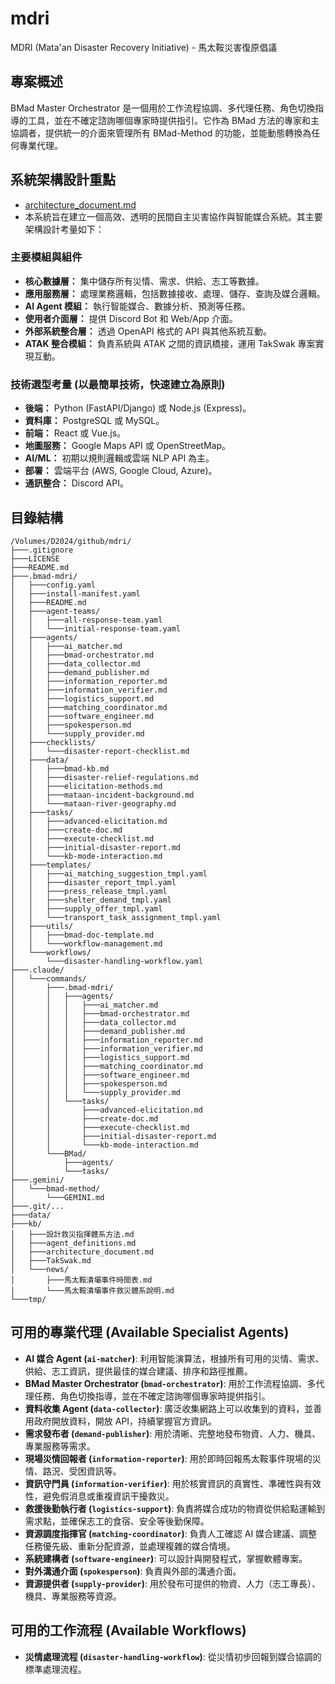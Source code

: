# mdri
MDRI (Mata'an Disaster Recovery Initiative) - 馬太鞍災害復原倡議

## 專案概述
BMad Master Orchestrator 是一個用於工作流程協調、多代理任務、角色切換指導的工具，並在不確定諮詢哪個專家時提供指引。它作為 BMad 方法的專家和主協調者，提供統一的介面來管理所有 BMad-Method 的功能，並能動態轉換為任何專業代理。

## 系統架構設計重點

- [architecture_document.md](kb/architecture_document.md)
- 本系統旨在建立一個高效、透明的民間自主災害協作與智能媒合系統。其主要架構設計考量如下：

### 主要模組與組件
*   **核心數據層：** 集中儲存所有災情、需求、供給、志工等數據。
*   **應用服務層：** 處理業務邏輯，包括數據接收、處理、儲存、查詢及媒合邏輯。
*   **AI Agent 模組：** 執行智能媒合、數據分析、預測等任務。
*   **使用者介面層：** 提供 Discord Bot 和 Web/App 介面。
*   **外部系統整合層：** 透過 OpenAPI 格式的 API 與其他系統互動。
*   **ATAK 整合模組：** 負責系統與 ATAK 之間的資訊橋接，運用 TakSwak 專案實現互動。

### 技術選型考量 (以最簡單技術，快速建立為原則)
*   **後端：** Python (FastAPI/Django) 或 Node.js (Express)。
*   **資料庫：** PostgreSQL 或 MySQL。
*   **前端：** React 或 Vue.js。
*   **地圖服務：** Google Maps API 或 OpenStreetMap。
*   **AI/ML：** 初期以規則邏輯或雲端 NLP API 為主。
*   **部署：** 雲端平台 (AWS, Google Cloud, Azure)。
*   **通訊整合：** Discord API。

## 目錄結構
```
/Volumes/D2024/github/mdri/
├───.gitignore
├───LICENSE
├───README.md
├───.bmad-mdri/
│   ├───config.yaml
│   ├───install-manifest.yaml
│   ├───README.md
│   ├───agent-teams/
│   │   ├───all-response-team.yaml
│   │   └───initial-response-team.yaml
│   ├───agents/
│   │   ├───ai_matcher.md
│   │   ├───bmad-orchestrator.md
│   │   ├───data_collector.md
│   │   ├───demand_publisher.md
│   │   ├───information_reporter.md
│   │   ├───information_verifier.md
│   │   ├───logistics_support.md
│   │   ├───matching_coordinator.md
│   │   ├───software_engineer.md
│   │   ├───spokesperson.md
│   │   └───supply_provider.md
│   ├───checklists/
│   │   └───disaster-report-checklist.md
│   ├───data/
│   │   ├───bmad-kb.md
│   │   ├───disaster-relief-regulations.md
│   │   ├───elicitation-methods.md
│   │   ├───mataan-incident-background.md
│   │   └───mataan-river-geography.md
│   ├───tasks/
│   │   ├───advanced-elicitation.md
│   │   ├───create-doc.md
│   │   ├───execute-checklist.md
│   │   ├───initial-disaster-report.md
│   │   └───kb-mode-interaction.md
│   ├───templates/
│   │   ├───ai_matching_suggestion_tmpl.yaml
│   │   ├───disaster_report_tmpl.yaml
│   │   ├───press_release_tmpl.yaml
│   │   ├───shelter_demand_tmpl.yaml
│   │   ├───supply_offer_tmpl.yaml
│   │   └───transport_task_assignment_tmpl.yaml
│   ├───utils/
│   │   ├───bmad-doc-template.md
│   │   └───workflow-management.md
│   └───workflows/
│       └───disaster-handling-workflow.yaml
├───.claude/
│   └───commands/
│       ├───.bmad-mdri/
│       │   ├───agents/
│       │   │   ├───ai_matcher.md
│       │   │   ├───bmad-orchestrator.md
│       │   │   ├───data_collector.md
│       │   │   ├───demand_publisher.md
│       │   │   ├───information_reporter.md
│       │   │   ├───information_verifier.md
│       │   │   ├───logistics_support.md
│       │   │   ├───matching_coordinator.md
│       │   │   ├───software_engineer.md
│       │   │   ├───spokesperson.md
│       │   │   └───supply_provider.md
│       │   └───tasks/
│       │       ├───advanced-elicitation.md
│       │       ├───create-doc.md
│       │       ├───execute-checklist.md
│       │       ├───initial-disaster-report.md
│       │       └───kb-mode-interaction.md
│       └───BMad/
│           ├───agents/
│           └───tasks/
├───.gemini/
│   └───bmad-method/
│       └───GEMINI.md
├───.git/...
├───data/
├───kb/
│   ├───設計救災指揮體系方法.md
│   ├───agent_definitions.md
│   ├───architecture_document.md
│   ├───TakSwak.md
│   └───news/
│       ├───馬太鞍潰壩事件時間表.md
│       └───馬太鞍潰壩事件救災體系說明.md
└───tmp/
```

## 可用的專業代理 (Available Specialist Agents)

*   **AI 媒合 Agent (`ai-matcher`)**: 利用智能演算法，根據所有可用的災情、需求、供給、志工資訊，提供最佳的媒合建議、排序和路徑推薦。
*   **BMad Master Orchestrator (`bmad-orchestrator`)**: 用於工作流程協調、多代理任務、角色切換指導，並在不確定諮詢哪個專家時提供指引。
*   **資料收集 Agent (`data-collector`)**: 廣泛收集網路上可以收集到的資料，並善用政府開放資料，開放 API，持續掌握官方資訊。
*   **需求發布者 (`demand-publisher`)**: 用於清晰、完整地發布物資、人力、機具、專業服務等需求。
*   **現場災情回報者 (`information-reporter`)**: 用於即時回報馬太鞍事件現場的災情、路況、受困資訊等。
*   **資訊守門員 (`information-verifier`)**: 用於核實資訊的真實性、準確性與有效性，避免假消息或重複資訊干擾救災。
*   **救援後勤執行者 (`logistics-support`)**: 負責將媒合成功的物資從供給點運輸到需求點，並確保志工的食宿、安全等後勤保障。
*   **資源調度指揮官 (`matching-coordinator`)**: 負責人工確認 AI 媒合建議、調整任務優先級、重新分配資源，並處理複雜的媒合情境。
*   **系統建構者 (`software-engineer`)**: 可以設計與開發程式，掌握軟體專案。
*   **對外溝通介面 (`spokesperson`)**: 負責與外部的溝通介面。
*   **資源提供者 (`supply-provider`)**: 用於發布可提供的物資、人力（志工專長）、機具、專業服務等資源。

## 可用的工作流程 (Available Workflows)

*   **災情處理流程 (`disaster-handling-workflow`)**: 從災情初步回報到媒合協調的標準處理流程。